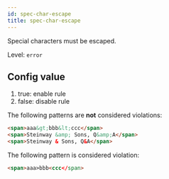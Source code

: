 ```yaml
---
id: spec-char-escape
title: spec-char-escape
---
```


Special characters must be escaped.

Level: `error`

## Config value

1. true: enable rule
2. false: disable rule

The following patterns are **not** considered violations:

<!-- prettier-ignore -->
```html
<span>aaa&gt;bbb&lt;ccc</span>
<span>Steinway &amp; Sons, Q&amp;A</span>
<span>Steinway & Sons, Q&A</span>
```

The following pattern is considered violation:

<!-- prettier-ignore -->
```html
<span>aaa>bbb<ccc</span>
```
